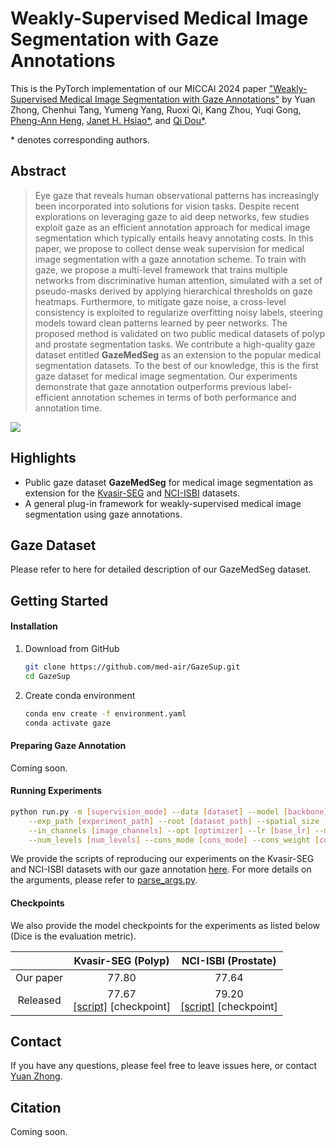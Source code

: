 # Weakly-Supervised Medical Image Segmentation with Gaze Annotations
This is the PyTorch implementation of our MICCAI 2024 paper ["Weakly-Supervised Medical Image Segmentation with Gaze Annotations"]() by Yuan Zhong, Chenhui Tang, Yumeng Yang, Ruoxi Qi, Kang Zhou, Yuqi Gong, [Pheng-Ann Heng](https://www.cse.cuhk.edu.hk/~pheng/), [Janet H. Hsiao\*](https://jhhsiao.people.ust.hk/), and [Qi Dou\*](https://www.cse.cuhk.edu.hk/~qdou/).

\* denotes corresponding authors.

## Abstract

> Eye gaze that reveals human observational patterns has increasingly been incorporated into solutions for vision tasks. Despite recent explorations on leveraging gaze to aid deep networks, few studies exploit gaze as an efficient annotation approach for medical image segmentation which typically entails heavy annotating costs. In this paper, we propose to collect dense weak supervision for medical image segmentation with a gaze annotation scheme. To train with gaze, we propose a multi-level framework that trains multiple networks from discriminative human attention, simulated with a set of pseudo-masks derived by applying hierarchical thresholds on gaze heatmaps. Furthermore, to mitigate gaze noise, a cross-level consistency is exploited to regularize overfitting noisy labels, steering models toward clean patterns learned by peer networks. The proposed method is validated on two public medical datasets of polyp and prostate segmentation tasks. We contribute a high-quality gaze dataset entitled **GazeMedSeg** as an extension to the popular medical segmentation datasets. To the best of our knowledge, this is the first gaze dataset for medical image segmentation. Our experiments demonstrate that gaze annotation outperforms previous label-efficient annotation schemes in terms of both performance and annotation time. 

![](./figures/schemes.png)

## Highlights

- Public gaze dataset **GazeMedSeg** for medical image segmentation as extension for the [Kvasir-SEG](https://datasets.simula.no/kvasir-seg/) and [NCI-ISBI](https://www.cancerimagingarchive.net/analysis-result/isbi-mr-prostate-2013/) datasets.
- A general plug-in framework for weakly-supervised medical image segmentation using gaze annotations.

## Gaze Dataset

Please refer to here for detailed description of our GazeMedSeg dataset.

## Getting Started

#### Installation

1. Download from GitHub

   ```bash
   git clone https://github.com/med-air/GazeSup.git
   cd GazeSup
   ```

2. Create conda environment

   ```bash
   conda env create -f environment.yaml
   conda activate gaze
   ```

#### Preparing Gaze Annotation

Coming soon.

#### Running Experiments

```bash
python run.py -m [supervision_mode] --data [dataset] --model [backbone] -bs [batch_size] \
    --exp_path [experiment_path] --root [dataset_path] --spatial_size [image_size] \
    --in_channels [image_channels] --opt [optimizer] --lr [base_lr] --max_ite [max_ite] \
    --num_levels [num_levels] --cons_mode [cons_mode] --cons_weight [cons_weight]
```

We provide the scripts of reproducing our experiments on the Kvasir-SEG and NCI-ISBI datasets with our gaze annotation [here](./scripts). For more details on the arguments, please refer to [parse_args.py](./parse_args.py). 

#### Checkpoints

We also provide the model checkpoints for the experiments as listed below (Dice is the evaluation metric).

|           |                      Kvasir-SEG (Polyp)                      |                     NCI-ISBI (Prostate)                      |
| :-------: | :----------------------------------------------------------: | :----------------------------------------------------------: |
| Our paper |                            77.80                             |                            77.64                             |
| Released  | 77.67<br />[[script]](./scripts/gazesup_kvasir_2_levels.sh) [checkpoint] | 79.20<br />[[script]](./scripts/gazesup_prostate_2_levels.sh) [checkpoint] |

## Contact

If you have any questions, please feel free to leave issues here, or contact [Yuan Zhong](mailto:yuanzhong@link.cuhk.edu.hk).

## Citation

Coming soon.
